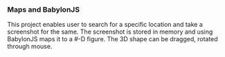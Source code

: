 ### Maps and BabylonJS

This project enables user to search for a specific location and take a screenshot for the same. The screenshot is stored in memory and using BabylonJS maps it to a #-D figure. The 3D shape can be dragged, rotated through mouse.